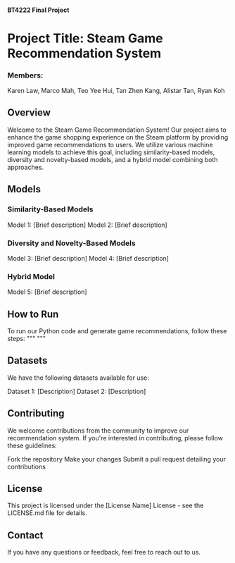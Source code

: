 #### BT4222 Final Project
# Project Title: Steam Game Recommendation System
### Members: 
Karen Law,
Marco Mah, 
Teo Yee Hui, 
Tan Zhen Kang, 
Alistar Tan, 
Ryan Koh



## Overview
Welcome to the Steam Game Recommendation System! Our project aims to enhance the game shopping experience on the Steam platform by providing improved game recommendations to users. We utilize various machine learning models to achieve this goal, including similarity-based models, diversity and novelty-based models, and a hybrid model combining both approaches.

## Models
### Similarity-Based Models
Model 1: [Brief description]
Model 2: [Brief description]
### Diversity and Novelty-Based Models
Model 3: [Brief description]
Model 4: [Brief description]
### Hybrid Model
Model 5: [Brief description]
## How to Run
To run our Python code and generate game recommendations, follow these steps:
""" """

## Datasets
We have the following datasets available for use:

Dataset 1: [Description]
Dataset 2: [Description]

## Contributing
We welcome contributions from the community to improve our recommendation system. If you're interested in contributing, please follow these guidelines:

Fork the repository
Make your changes
Submit a pull request detailing your contributions

## License
This project is licensed under the [License Name] License - see the LICENSE.md file for details.

## Contact
If you have any questions or feedback, feel free to reach out to us.
